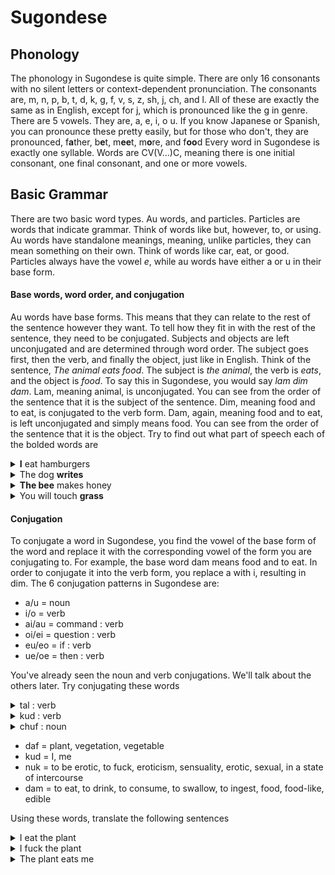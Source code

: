 
# Sugondese

## Phonology
The phonology in Sugondese is quite simple. There are only 16 consonants with no silent letters or context-dependent pronunciation. The consonants are, m, n, p, b, t, d, k, g, f, v, s, z, sh, j, ch, and l. All of these are exactly the same as in English, except for j, which is pronounced like the g in genre. 
There are 5 vowels. They are, a, e, i, o u. If you know Japanese or Spanish, you can pronounce these pretty easily, but for those who don't, they are pronounced, f**a**ther, b**e**t, m**ee**t, m**o**re, and f**oo**d
Every word in Sugondese is exactly one syllable. Words are CV(V...)C, meaning there is one initial consonant, one final consonant, and one or more vowels. 
## Basic Grammar
There are two basic word types. Au words, and particles. Particles are words that indicate grammar. Think of words like but, however, to, or using. Au words have standalone meanings, meaning, unlike particles, they can mean something on their own. Think of words like car, eat, or good. 
Particles always have the vowel *e*, while au words have either a or u in their base form.
#### Base words, word order, and conjugation 
Au words have base forms. This means that they can relate to the rest of the sentence however they want. To tell how they fit in with the rest of the sentence, they need to be conjugated. Subjects and objects are left unconjugated and are determined through word order. The subject goes first, then the verb, and finally the object, just like in English. Think of the sentence, *The animal eats food*. The subject is *the animal*, the verb is *eats*, and the object is *food*.  To say this in Sugondese, you would say *lam dim dam*.  Lam, meaning animal, is unconjugated. You can see from the order of the sentence that it is the subject of the sentence. Dim, meaning food and to eat, is conjugated to the verb form. Dam, again, meaning food and to eat, is left unconjugated and simply means food. You can see from the order of the sentence that it is the object. 
Try to find out what part of speech each of the bolded words are
<details> 
  <summary> <b>I</b> eat hamburgers</summary>
   subject
</details>
<details> 
  <summary> The dog <b>writes</b></summary>
   verb
</details>
<details> 
  <summary> <b>The bee</b> makes honey</summary>
   subject
</details>
<details> 
  <summary> You will touch <b>grass</b></summary>
   object
</details>

#### Conjugation
To conjugate a word in Sugondese, you find the vowel of the base form of the word and replace it with the corresponding vowel of the form you are conjugating to. For example, the base word dam means food and to eat. In order to conjugate it into the verb form, you replace a with i, resulting in dim. 
The 6 conjugation patterns in Sugondese are:
- a/u = noun
- i/o = verb
- ai/au = command : verb
- oi/ei = question : verb
- eu/eo = if : verb
- ue/oe = then : verb  

You've already seen the noun and verb conjugations. We'll talk about the others later. 
Try conjugating these words
<details> 
  <summary> tal : verb </summary>
   til
</details>
<details> 
  <summary> kud : verb </summary>
   kod
</details>
<details> 
  <summary> chuf : noun </summary>
   chuf
</details>

- daf = plant, vegetation, vegetable
- kud = I, me
- nuk = to be erotic, to fuck, eroticism, sensuality, erotic, sexual, in a state of intercourse
- dam = to eat, to drink, to consume, to swallow, to ingest, food, food-like, edible  

Using these words, translate the following sentences 
<details> 
  <summary> I eat the plant</summary>
    Kud dim daf
</details>
<details> 
  <summary> I fuck the plant</summary>
    Kud dok daf
</details>
<details> 
  <summary> The plant eats me</summary>
    Daf dim kud
</details>










